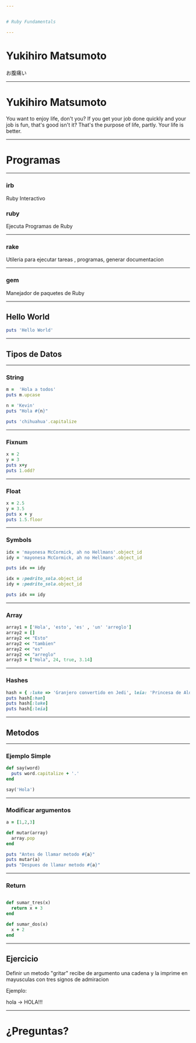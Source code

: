 ```yaml
---


# Ruby Fundamentals

---
```




# Yukihiro Matsumoto

お腹痛い

---



# Yukihiro Matsumoto

You want to enjoy life, don't you? If you get your job done quickly and your job is fun, that's good isn't it? That's the purpose of life, partly. Your life is better.


---

# Programas

---


### irb

Ruby Interactivo

### ruby

Ejecuta Programas de Ruby

---


### rake

Utileria para ejecutar tareas , programas, generar documentacion

---


### gem

Manejador de paquetes de Ruby

---


## Hello World

```ruby
puts 'Hello World'
```

---


## Tipos de Datos

---


### String

```ruby
m =  'Hola a todos'
puts m.upcase

n = 'Kevin'
puts "Hola #{n}"

puts 'chihuahua'.capitalize
```

---


### Fixnum

```ruby
x = 2
y = 3
puts x+y
puts 1.odd?
```

---


### Float

```ruby
x = 2.5
y = 3.5
puts x + y
puts 1.5.floor
```

---


### Symbols

```ruby
idx = 'mayonesa McCormick, ah no Hellmans'.object_id
idy = 'mayonesa McCormick, ah no Hellmans'.object_id

puts idx == idy

idx = :pedrito_sola.object_id
idy = :pedrito_sola.object_id

puts idx == idy
```

---


### Array
```ruby
array1 = ['Hola', 'esto', 'es' , 'un' 'arreglo']
array2 = []
array2 << "Esto"
array2 << "tambien"
array2 << "es"
array2 << "arreglo"
array3 = ["Hola", 24, true, 3.14]
```

---


### Hashes

```ruby
hash = { :luke => 'Granjero convertido en Jedi', leia: 'Princesa de Aldeeran', han: 'Rebelde con causa' }
puts hash[:han]
puts hash[:luke]
puts hash[:leia]
```

---


## Metodos

---


### Ejemplo Simple

```ruby
def say(word)
  puts word.capitalize + '.'
end

say('Hola')
```

---


### Modificar argumentos
```ruby
a = [1,2,3]

def mutar(array)
  array.pop
end

puts "Antes de llamar metodo #{a}"
puts mutar(a)
puts "Despues de llamar metodo #{a}"
```

---


### Return
```ruby

def sumar_tres(x)
  return x + 3
end

def sumar_dos(x)
  x + 2
end

```
---

## Ejercicio

Definir un metodo "gritar" recibe de argumento una cadena y la imprime en mayusculas con tres signos de admiracion

Ejemplo:

hola  ->  HOLA!!!

---


# ¿Preguntas?